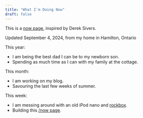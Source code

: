 ```yaml
---
title: "What I'm Doing Now"
draft: false
---
```


This is a [now page](https://nownownow.com/about), inspired by Derek Sivers.

Updated September 4, 2024, from my home in Hamilton, Ontario

This year:

- I am being the best dad I can be to my newborn son.
- Spending as much time as I can with my family at the cottage.

This month:

- I am working on my blog.
- Savouring the last few weeks of summer.

This week:

- I am messing around with an old iPod nano and [rockbox](https://www.rockbox.org/).
- Building this [/now page](https://nownownow.com/about).

